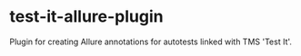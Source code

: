 # test-it-allure-plugin
Plugin for creating Allure annotations for autotests linked with TMS 'Test It'.
